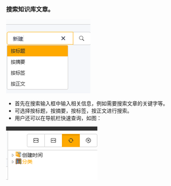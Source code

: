 ### 搜索知识库文章。
![](./images/搜索知识库文章1.png)

* 首先在搜索输入框中输入相关信息，例如需要搜索文章的关键字等。
* 可选择按标题，按摘要，按标签，按正文进行搜索。
* 用户还可以在导航栏快速查询，如图：

![](./images/搜索知识库文章2.png)